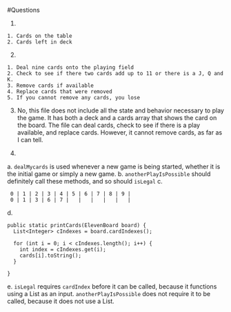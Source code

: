 #Questions

1.
```
1. Cards on the table
2. Cards left in deck
```

2.
```
1. Deal nine cards onto the playing field
2. Check to see if there two cards add up to 11 or there is a J, Q and K.
3. Remove cards if available
4. Replace cards that were removed
5. If you cannot remove any cards, you lose
```

3. No, this file does not include all the state and behavior necessary to play the game. It has both a deck and a cards array that shows the card on the board. The file can deal cards, check to see if there is a play available, and replace cards. However, it cannot remove cards, as far as I can tell.

4.
a. `dealMycards` is used whenever a new game is being started, whether it is the initial game or simply a new game.
b. `anotherPlayIsPossible` should definitely call these methods, and so should `isLegal`
c.
```
 0 | 1 | 2 | 3 | 4 | 5 | 6 | 7 | 8 | 9 |
 0 | 1 | 3 | 6 | 7 |   |   |   |   |   |
```
d.
```
public static printCards(ElevenBoard board) {
  List<Integer> cIndexes = board.cardIndexes();

  for (int i = 0; i < cIndexes.length(); i++) {
    int index = cIndexes.get(i);
    cards[i].toString();
  }

}

```
e. `isLegal` requires `cardIndex` before it can be called, because it functions using a List as an input. `anotherPlayIsPossible` does not require it to be called, because it does not use a List.
